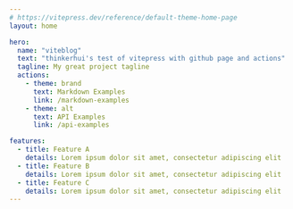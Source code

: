 ```yaml
---
# https://vitepress.dev/reference/default-theme-home-page
layout: home

hero:
  name: "viteblog"
  text: "thinkerhui's test of vitepress with github page and actions"
  tagline: My great project tagline
  actions:
    - theme: brand
      text: Markdown Examples
      link: /markdown-examples
    - theme: alt
      text: API Examples
      link: /api-examples

features:
  - title: Feature A
    details: Lorem ipsum dolor sit amet, consectetur adipiscing elit
  - title: Feature B
    details: Lorem ipsum dolor sit amet, consectetur adipiscing elit
  - title: Feature C
    details: Lorem ipsum dolor sit amet, consectetur adipiscing elit
---
```


